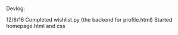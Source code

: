 Devlog:

12/6/16
Completed wishlist.py (the backend for profile.html)
Started homepage.html and css

